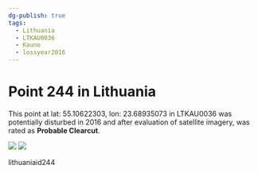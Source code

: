 ```yaml
---
dg-publish: true
tags:
  - Lithuania
  - LTKAU0036
  - Kauno
  - lossyear2016
---
```


# Point 244 in Lithuania

This point at lat: 55.10622303, lon: 23.68935073 in LTKAU0036 was potentially disturbed in 2016 and after evaluation of satellite imagery, was rated as **Probable Clearcut**.

<div class='juxtapose' data-showcredits='false'>
<img src='https://baserow-backend-production20240528124524339000000001.s3.amazonaws.com/user_files/RLdjwUx3zePjlqlR5K6L4k7KRPOmwrHt_8584ccf4751184db2210dfe5e62839f7aebfbb999f5ae4511dcd51f3fecb5dec.png' data-label='July 2010' />
<img src='https://baserow-backend-production20240528124524339000000001.s3.amazonaws.com/user_files/MvCtHQjUUyCGwnTtB0kKPgmtkn5eA4KA_5398064a61fd63f959f4c29f93b85642be72e4423a61c0cb379512b5fafcc49c.png' data-label='August 2017' />
</div>

lithuaniaid244
